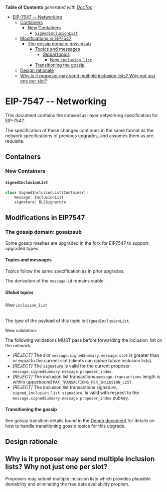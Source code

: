 <!-- START doctoc generated TOC please keep comment here to allow auto update -->
<!-- DON'T EDIT THIS SECTION, INSTEAD RE-RUN doctoc TO UPDATE -->
**Table of Contents**  *generated with [DocToc](https://github.com/thlorenz/doctoc)*

- [EIP-7547 -- Networking](#eip-7547----networking)
  - [Containers](#containers)
    - [New Containers](#new-containers)
      - [`SignedInclusionList`](#signedinclusionlist)
  - [Modifications in EIP7547](#modifications-in-eip7547)
    - [The gossip domain: gossipsub](#the-gossip-domain-gossipsub)
      - [Topics and messages](#topics-and-messages)
        - [Global topics](#global-topics)
          - [New `inclusion_list`](#new-inclusion_list)
      - [Transitioning the gossip](#transitioning-the-gossip)
  - [Design rationale](#design-rationale)
  - [Why is it proposer may send multiple inclusion lists? Why not just one per slot?](#why-is-it-proposer-may-send-multiple-inclusion-lists-why-not-just-one-per-slot)

<!-- END doctoc generated TOC please keep comment here to allow auto update -->

# EIP-7547 -- Networking

This document contains the consensus-layer networking specification for EIP-7547.

The specification of these changes continues in the same format as the network specifications of previous upgrades, and assumes them as pre-requisite.

## Containers

### New Containers

#### `SignedInclusionList`

```python
class SignedInclusionList(Container):
    message: InclusionList
    signature: BLSSignature
```

## Modifications in EIP7547

### The gossip domain: gossipsub

Some gossip meshes are upgraded in the fork for EIP7547 to support upgraded types.

#### Topics and messages

Topics follow the same specification as in prior upgrades.

The derivation of the `message-id` remains stable.

##### Global topics

###### New `inclusion_list`

The *type* of the payload of this topic is `SignedInclusionList`.

New validation:

The following validations MUST pass before forwarding the inclusion_list on the network.

- _[REJECT]_ The slot `message.signedSummary.message.slot` is greater than or equal to the current slot (clients can queue future inclusion lists).
- _[REJECT]_ The `signature` is valid for the current proposer `message.signedSummary.message.proposer_index`.
- _[REJECT]_ The inclusion list transactions `message.transactions` length is within upperbound `MAX_TRANSACTIONS_PER_INCLUSION_LIST`.
- _[REJECT]_ The inclusion list transactions signature, `signed_inclusion_list.signature`, is valid with respect to the `message.signedSummary.message.proposer_index` pubkey.

#### Transitioning the gossip

See gossip transition details found in the [Deneb document](../deneb/p2p-interface.md#transitioning-the-gossip) for
details on how to handle transitioning gossip topics for this upgrade.

## Design rationale

## Why is it proposer may send multiple inclusion lists? Why not just one per slot?

Proposers may submit multiple inclusion lists which provides plausible deniability and eliminating the free data availability proplem.
